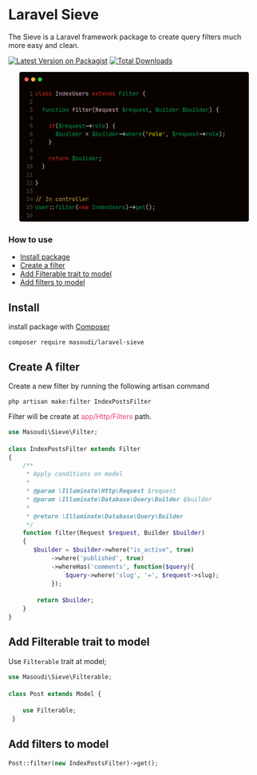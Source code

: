 # Laravel Sieve

The Sieve is a Laravel framework package to create query filters much more easy and clean.

[![Latest Version on Packagist](https://img.shields.io/packagist/v/masoudi/laravel-sieve.svg?style=flat-square)](https://packagist.org/packages/masoudi/laravel-sieve)
[![Total Downloads](https://img.shields.io/packagist/dt/masoudi/laravel-sieve.svg?style=flat-square)](https://packagist.org/packages/masoudi/laravel-sieve)


<p align="center">
  <img style="max-width: 100%" width="460" height="auto" src="flow/screenshot.png">
</p>

### How to use

- [Install package](#install)
- [Create a filter](#create-a-filter)
- [Add Filterable trait to model](#add-filterable-trait-to-model)
- [Add filters to model](#add-filters-to-model)

## Install

install package with [Composer](https://getcomposer.org/)

```shell
composer require masoudi/laravel-sieve
```

## Create A filter

Create a new filter by running the following artisan command

```shell
php artisan make:filter IndexPostsFilter
```

Filter will be create at <font color="#EC407A">app/Http/Filters</font> path.

```php
use Masoudi\Sieve\Filter;

class IndexPostsFilter extends Filter
{
    /**
     * Apply conditions on model
     * 
     * @param \Illuminate\Http\Request $request
     * @param \Illuminate\Database\Query\Builder $builder
     * 
     * @return \Illuminate\Database\Query\Builder
     */
    function filter(Request $request, Builder $builder)
    {
       $builder = $builder->where("is_active", true)
            ->where('published', true)
            ->whereHas('comments', function($query){
                $query->where('slug', '=', $request->slug);
            });
            
        return $builder;
    }
}
```

## Add Filterable trait to model

Use `Filterable` trait at model;

```php
use Masoudi\Sieve\Filterable;

class Post extends Model { 
    
    use Filterable;
 }
```

## Add filters to model

```php
Post::filter(new IndexPostsFilter)->get();
```
